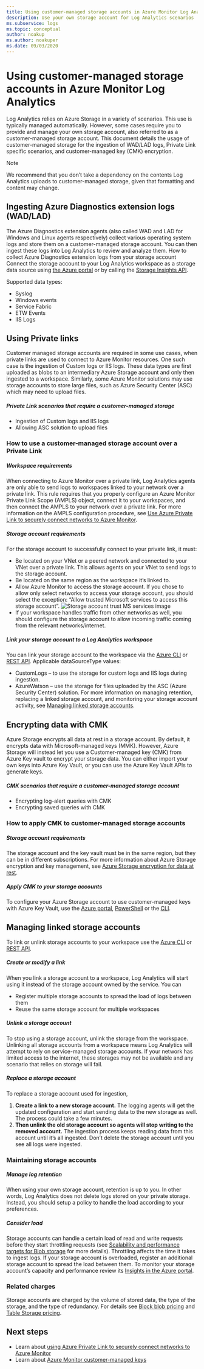 ```yaml
---
title: Using customer-managed storage accounts in Azure Monitor Log Analytics
description: Use your own storage account for Log Analytics scenarios
ms.subservice: logs
ms.topic: conceptual
author: noakup
ms.author: noakuper
ms.date: 09/03/2020
---
```


# Using customer-managed storage accounts in Azure Monitor Log Analytics

Log Analytics relies on Azure Storage in a variety of scenarios. This use is typically managed automatically. However, some cases require you to provide and manage your own storage account, also referred to as a customer-managed storage account. This document details the usage of customer-managed storage for the ingestion of WAD/LAD logs, Private Link specific scenarios, and customer-managed key (CMK) encryption. 

> [!NOTE]
> We recommend that you don’t take a dependency on the contents Log Analytics uploads to customer-managed storage, given that formatting and content may change.

## Ingesting Azure Diagnostics extension logs (WAD/LAD)
The Azure Diagnostics extension agents (also called WAD and LAD for Windows and Linux agents respectively) collect various operating system logs and store them on a customer-managed storage account. You can then ingest these logs into Log Analytics to review and analyze them.
How to collect Azure Diagnostics extension logs from your storage account
Connect the storage account to your Log Analytics workspace as a storage data source using [the Azure portal](./diagnostics-extension-logs.md#collect-logs-from-azure-storage) or by calling the [Storage Insights API](/rest/api/loganalytics/connectedsources/storage%20insights/createorupdate).

Supported data types:
* Syslog
* Windows events
* Service Fabric
* ETW Events
* IIS Logs

## Using Private links
Customer managed storage accounts are required in some use cases, when private links are used to connect to Azure Monitor resources. One such case is the ingestion of Custom logs or IIS logs. These data types are first uploaded as blobs to an intermediary Azure Storage account and only then ingested to a workspace. Similarly, some Azure Monitor solutions may use storage accounts to store large files, such as Azure Security Center (ASC) which may need to upload files. 

##### Private Link scenarios that require a customer-managed storage
* Ingestion of Custom logs and IIS logs
* Allowing ASC solution to upload files

### How to use a customer-managed storage account over a Private Link
##### Workspace requirements
When connecting to Azure Monitor over a private link, Log Analytics agents are only able to send logs to workspaces linked to your network over a private link. This rule requires that you properly configure an Azure Monitor Private Link Scope (AMPLS) object, connect it to your workspaces, and then connect the AMPLS to your network over a private link. For more information on the AMPLS configuration procedure, see [Use Azure Private Link to securely connect networks to Azure Monitor](./private-link-security.md). 
##### Storage account requirements
For the storage account to successfully connect to your private link, it must:
* Be located on your VNet or a peered network and connected to your VNet over a private link. This allows agents on your VNet to send logs to the storage account.
* Be located on the same region as the workspace it’s linked to.
* Allow Azure Monitor to access the storage account. If you chose to allow only select networks to access your storage account, you should select the exception: “Allow trusted Microsoft services to access this storage account”.
![Storage account trust MS services image](./media/private-storage/storage-trust.png)
* If your workspace handles traffic from other networks as well, you should configure the storage account to allow incoming traffic coming from the relevant networks/internet.

##### Link your storage account to a Log Analytics workspace
You can link your storage account to the workspace via the [Azure CLI](/cli/azure/monitor/log-analytics/workspace/linked-storage) or [REST API](/rest/api/loganalytics/linkedstorageaccounts). 
Applicable dataSourceType values:
* CustomLogs – to use the storage for custom logs and IIS logs during ingestion.
* AzureWatson – use the storage for files uploaded by the ASC (Azure Security Center) solution. 
For more information on managing retention, replacing a linked storage account, and monitoring your storage account activity, see [Managing linked storage accounts](#managing-linked-storage-accounts). 

## Encrypting data with CMK
Azure Storage encrypts all data at rest in a storage account. By default, it encrypts data with Microsoft-managed keys (MMK). However, Azure Storage will instead let you use a Customer-managed key (CMK) from Azure Key vault to encrypt your storage data. You can either import your own keys into Azure Key Vault, or you can use the Azure Key Vault APIs to generate keys.
##### CMK scenarios that require a customer-managed storage account
* Encrypting log-alert queries with CMK
* Encrypting saved queries with CMK

### How to apply CMK to customer-managed storage accounts
##### Storage account requirements
The storage account and the key vault must be in the same region, but they can be in different subscriptions. For more information about Azure Storage encryption and key management, see [Azure Storage encryption for data at rest](../../storage/common/storage-service-encryption.md).

##### Apply CMK to your storage accounts
To configure your Azure Storage account to use customer-managed keys with Azure Key Vault, use the [Azure portal](../../storage/common/customer-managed-keys-configure-key-vault.md?toc=%252fazure%252fstorage%252fblobs%252ftoc.json), [PowerShell](../../storage/common/customer-managed-keys-configure-key-vault.md?toc=%252fazure%252fstorage%252fblobs%252ftoc.json) or the [CLI](../../storage/common/customer-managed-keys-configure-key-vault.md?toc=%252fazure%252fstorage%252fblobs%252ftoc.json). 

## Managing linked storage accounts

To link or unlink storage accounts to your workspace use the [Azure CLI](/cli/azure/monitor/log-analytics/workspace/linked-storage) or [REST API](/rest/api/loganalytics/linkedstorageaccounts).

##### Create or modify a link
When you link a storage account to a workspace, Log Analytics will start using it instead of the storage account owned by the service. You can 
* Register multiple storage accounts to spread the load of logs between them
* Reuse the same storage account for multiple workspaces

##### Unlink a storage account
To stop using a storage account, unlink the storage from the workspace. 
Unlinking all storage accounts from a workspace means Log Analytics will attempt to rely on service-managed storage accounts. If your network has limited access to the internet, these storages may not be available and any scenario that relies on storage will fail.

##### Replace a storage account
To replace a storage account used for ingestion,
1.	**Create a link to a new storage account.** The logging agents will get the updated configuration and start sending data to the new storage as well. The process could take a few minutes.
2.	**Then unlink the old storage account so agents will stop writing to the removed account.** The ingestion process keeps reading data from this account until it’s all ingested. Don’t delete the storage account until you see all logs were ingested.

### Maintaining storage accounts
##### Manage log retention
When using your own storage account, retention is up to you. In other words, Log Analytics does not delete logs stored on your private storage. Instead, you should setup a policy to handle the load according to your preferences.

##### Consider load
Storage accounts can handle a certain load of read and write requests before they start throttling requests (see [Scalability and performance targets for Blob storage](../../storage/common/scalability-targets-standard-account.md) for more details). Throttling affects the time it takes to ingest logs. If your storage account is overloaded, register an additional storage account to spread the load between them. To monitor your storage account’s capacity and performance review its [Insights in the Azure portal]( https://docs.microsoft.com/azure/azure-monitor/insights/storage-insights-overview).

### Related charges
Storage accounts are charged by the volume of stored data, the type of the storage, and the type of redundancy. For details see [Block blob pricing](https://azure.microsoft.com/pricing/details/storage/blobs) and [Table Storage pricing](https://azure.microsoft.com/pricing/details/storage/tables).


## Next steps

- Learn about [using Azure Private Link to securely connect networks to Azure Monitor](private-link-security.md)
- Learn about [Azure Monitor customer-managed keys](customer-managed-keys.md)
